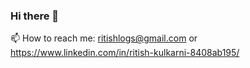 ### Hi there 👋
📫 How to reach me: ritishlogs@gmail.com or https://www.linkedin.com/in/ritish-kulkarni-8408ab195/

<!--
**RitishKulkarni/RitishKulkarni** is a ✨ _special_ ✨ repository because its `README.md` (this file) appears on your GitHub profile.

Here are some ideas to get you started:

- 🔭 I’m currently working on data and analytics 
- 🌱 I’m currently learning big data analytics and data science
- 👯 I’m looking to collaborate on ...
- 🤔 I’m looking for help with ...
- 💬 Ask me about ...

- 😄 Pronouns: ...
- ⚡ Fun fact: ...
-->

